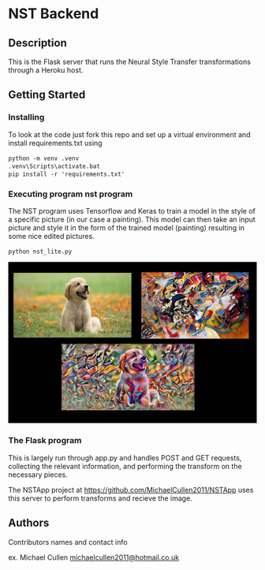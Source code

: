 # NST Backend

## Description

This is the Flask server that runs the Neural Style Transfer transformations through a Heroku host.

## Getting Started

### Installing

To look at the code just fork this repo and set up a virtual environment and install requirements.txt using
```
python -m venv .venv
.venv\Scripts\activate.bat
pip install -r 'requirements.txt'
```

### Executing program nst program
The NST program uses Tensorflow and Keras to train a model in the style of a specific picture (in our case a painting). This model can then take an input picture and style it in the form of the trained model (painting) resulting in some nice edited pictures.

```
python nst_lite.py
```
![alt text](https://github.com/MichaelCullen2011/NSTBackend/blob/master/nst_example.png?raw=true)

### The Flask program
This is largely run through app.py and handles POST and GET requests, collecting the relevant information, and performing the transform on the necessary pieces.

The NSTApp project at https://github.com/MichaelCullen2011/NSTApp uses this server to perform transforms and recieve the image.

## Authors

Contributors names and contact info

ex. Michael Cullen
michaelcullen2011@hotmail.co.uk

